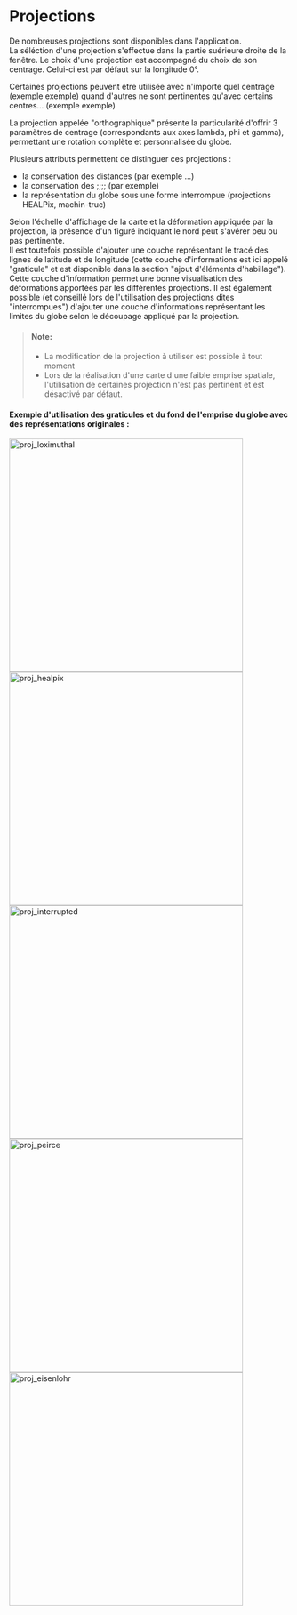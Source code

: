 # Projections

De nombreuses projections sont disponibles dans l'application.   
La séléction d'une projection s'effectue dans la partie suérieure droite de la fenêtre. Le choix d'une projection est accompagné du choix de son centrage.
Celui-ci est par défaut sur la longitude 0°.

Certaines projections peuvent être utilisée avec n'importe quel centrage (exemple exemple) quand d'autres ne sont pertinentes qu'avec certains centres... (exemple exemple)

La projection appelée "orthographique" présente la particularité d'offrir 3 paramètres de centrage (correspondants aux axes lambda, phi et gamma), permettant une rotation complète et personnalisée du globe.

Plusieurs attributs permettent de distinguer ces projections :
- la conservation des distances (par exemple ...)
- la conservation des ;;;; (par exemple)
- la représentation du globe sous une forme interrompue (projections HEALPix, machin-truc)

Selon l'échelle d'affichage de la carte et la déformation appliquée par la projection, la présence d'un figuré indiquant le nord peut s'avérer peu ou pas pertinente.  
Il est toutefois possible d'ajouter une couche représentant le tracé des lignes de latitude et de longitude (cette couche d'informations est ici appelé "graticule" et est disponible dans la section "ajout d'éléments d'habillage"). Cette couche d'information permet une bonne visualisation des déformations apportées par les différentes projections.
Il est également possible (et conseillé lors de l'utilisation des projections dites "interrompues") d'ajouter une couche d'informations représentant les limites du globe selon le découpage appliqué par la projection.

> #### Note:
> - La modification de la projection à utiliser est possible à tout moment
> - Lors de la réalisation d'une carte d'une faible emprise spatiale, l'utilisation de certaines projection n'est pas pertinent et est désactivé par défaut.

#### Exemple d'utilisation des graticules et du fond de l'emprise du globe avec des représentations originales :

<img src="/img/proj_loximuthal.png" alt="proj_loximuthal" style="width: 420px;"/>
<img src="/img/proj_healpix.png" alt="proj_healpix" style="width: 420px;"/>
<img src="/img/proj_interrupted.png" alt="proj_interrupted" style="width: 420px;"/>
<img src="/img/proj_peirce.png" alt="proj_peirce" style="width: 420px;"/>
<img src="/img/proj_eisenlohr.png" alt="proj_eisenlohr" style="width: 420px;"/>
